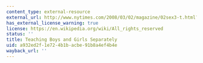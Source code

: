 ```yaml
---
content_type: external-resource
external_url: http://www.nytimes.com/2008/03/02/magazine/02sex3-t.html?_r=1
has_external_license_warning: true
license: https://en.wikipedia.org/wiki/All_rights_reserved
status: ''
title: Teaching Boys and Girls Separately
uid: a932ed2f-1e72-4b1b-acbe-91b8a4ef4b4e
wayback_url: ''
---
```

